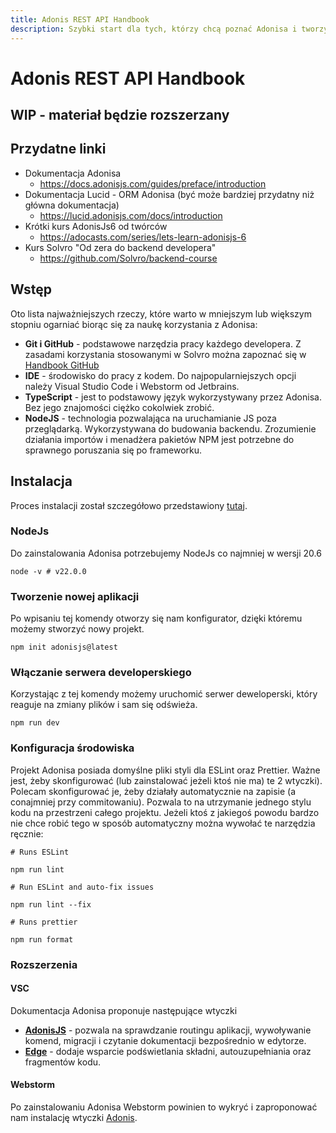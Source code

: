 ```yaml
---
title: Adonis REST API Handbook
description: Szybki start dla tych, którzy chcą poznać Adonisa i tworzyć świetne API.
---
```

# Adonis REST API Handbook
## WIP - materiał będzie rozszerzany
## Przydatne linki
- Dokumentacja Adonisa
	- https://docs.adonisjs.com/guides/preface/introduction
- Dokumentacja Lucid - ORM Adonisa (być może bardziej przydatny niż główna dokumentacja)
	- https://lucid.adonisjs.com/docs/introduction
- Krótki kurs AdonisJs6 od twórców
	- https://adocasts.com/series/lets-learn-adonisjs-6
- Kurs Solvro "Od zera do backend developera"
	- https://github.com/Solvro/backend-course

## Wstęp
Oto lista najważniejszych rzeczy, które warto w mniejszym lub większym stopniu ogarniać biorąc się za naukę korzystania z Adonisa:
- **Git i GitHub** - podstawowe narzędzia pracy każdego developera. Z zasadami korzystania stosowanymi w Solvro można zapoznać się w [Handbook GitHub](https://docs.google.com/document/d/1Sb5lYqYLnYuecS1Essn3YwietsbuLPCTsTuW0EMpG5o/edit)
- **IDE** - środowisko do pracy z kodem. Do najpopularniejszych opcji należy Visual Studio Code i Webstorm od Jetbrains.
- **TypeScript** - jest to podstawowy język wykorzystywany przez Adonisa. Bez jego znajomości ciężko cokolwiek zrobić.
- **NodeJS** - technologia pozwalająca na uruchamianie JS poza przeglądarką. Wykorzystywana do budowania backendu. Zrozumienie działania importów i menadżera pakietów NPM jest potrzebne do sprawnego poruszania się po frameworku.

## Instalacja
Proces instalacji został szczegółowo przedstawiony [tutaj](https://docs.adonisjs.com/guides/getting-started/installation).
### NodeJs
Do zainstalowania Adonisa potrzebujemy NodeJs co najmniej w wersji 20.6
```
node -v # v22.0.0
```

### Tworzenie nowej aplikacji
Po wpisaniu tej komendy otworzy się nam konfigurator, dzięki któremu możemy stworzyć nowy projekt.
```
npm init adonisjs@latest
```

### Włączanie serwera developerskiego
Korzystając z tej komendy możemy uruchomić serwer deweloperski, który reaguje na zmiany plików i sam się odświeża.
```
npm run dev
```

### Konfiguracja środowiska
Projekt Adonisa posiada domyślne pliki styli dla ESLint oraz Prettier. Ważne jest, żeby skonfigurować (lub zainstalować jeżeli ktoś nie ma) te 2 wtyczki). Polecam skonfigurować je, żeby działały automatycznie na zapisie (a conajmniej przy commitowaniu). Pozwala to na utrzymanie jednego stylu kodu na przestrzeni całego projektu. Jeżeli ktoś z jakiegoś powodu bardzo nie chce robić tego w sposób automatyczny można wywołać te narzędzia ręcznie:
```
# Runs ESLint

npm run lint

# Run ESLint and auto-fix issues

npm run lint --fix

# Runs prettier

npm run format
```

### Rozszerzenia
#### VSC
Dokumentacja Adonisa proponuje następujące wtyczki
- **[AdonisJS](https://marketplace.visualstudio.com/items?itemName=jripouteau.adonis-vscode-extension)** - pozwala na sprawdzanie routingu aplikacji, wywoływanie komend, migracji i czytanie dokumentacji bezpośrednio w edytorze.
- **[Edge](https://marketplace.visualstudio.com/items?itemName=AdonisJS.vscode-edge)** - dodaje wsparcie podświetlania składni, autouzupełniania oraz fragmentów kodu.
#### Webstorm
Po zainstalowaniu Adonisa Webstorm powinien to wykryć i zaproponować nam instalację wtyczki [Adonis](https://plugins.jetbrains.com/plugin/22932-adonis).